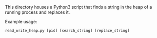 This directory houses a Python3 script that finds a string in the heap of a running process and replaces it.

Example usage:
```
read_write_heap.py [pid] [search_string] [replace_string]
```